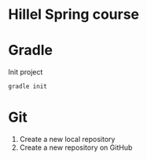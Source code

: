 # Hillel Spring course

# Gradle
Init project

    gradle init
    
# Git
1. Create a new local repository
2. Create a new repository on GitHub